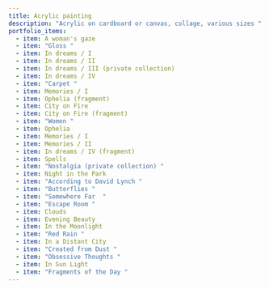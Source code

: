 ```yaml
---
title: Acrylic painting
description: "Acrylic on cardboard or canvas, collage, various sizes "
portfolio_items:
  - item: A woman's gaze
  - item: "Gloss "
  - item: In dreams / I
  - item: In dreams / II
  - item: In dreams / III (private collection)
  - item: In dreams / IV
  - item: "Carpet "
  - item: Memories / I
  - item: Ophelia (fragment)
  - item: City on Fire
  - item: City on Fire (fragment)
  - item: "Women "
  - item: Ophelia
  - item: Memories / I
  - item: Memories / II
  - item: In dreams / IV (fragment)
  - item: Spells
  - item: "Nostalgia (private collection) "
  - item: Night in the Park
  - item: "According to David Lynch "
  - item: "Butterflies "
  - item: "Somewhere Far  "
  - item: "Escape Room "
  - item: Clouds
  - item: Evening Beauty
  - item: In the Moonlight
  - item: "Red Rain "
  - item: In a Distant City
  - item: "Created from Dust "
  - item: "Obsessive Thoughts "
  - item: In Sun Light
  - item: "Fragments of the Day "
---
```

